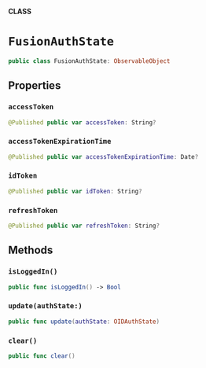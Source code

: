 **CLASS**

# `FusionAuthState`

```swift
public class FusionAuthState: ObservableObject
```

## Properties
### `accessToken`

```swift
@Published public var accessToken: String?
```

### `accessTokenExpirationTime`

```swift
@Published public var accessTokenExpirationTime: Date?
```

### `idToken`

```swift
@Published public var idToken: String?
```

### `refreshToken`

```swift
@Published public var refreshToken: String?
```

## Methods
### `isLoggedIn()`

```swift
public func isLoggedIn() -> Bool
```

### `update(authState:)`

```swift
public func update(authState: OIDAuthState)
```

### `clear()`

```swift
public func clear()
```
